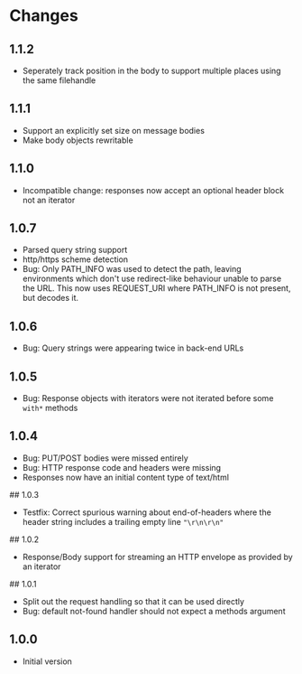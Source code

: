 # Changes

## 1.1.2

- Seperately track position in the body to support multiple places using the
  same filehandle

## 1.1.1

- Support an explicitly set size on message bodies
- Make body objects rewritable

## 1.1.0

- Incompatible change: responses now accept an optional header block not an
  iterator

## 1.0.7

- Parsed query string support
- http/https scheme detection
- Bug: Only PATH_INFO was used to detect the path, leaving environments which
  don't use redirect-like behaviour unable to parse the URL. This now uses
  REQUEST_URI where PATH_INFO is not present, but decodes it.

## 1.0.6

- Bug: Query strings were appearing twice in back-end URLs

## 1.0.5

- Bug: Response objects with iterators were not iterated before some `with*`
  methods

## 1.0.4

- Bug: PUT/POST bodies were missed entirely
- Bug: HTTP response code and headers were missing
- Responses now have an initial content type of text/html

## 1.0.3

- Testfix: Correct spurious warning about end-of-headers where the
header string includes a trailing empty line `"\r\n\r\n"`

## 1.0.2

- Response/Body support for streaming an HTTP envelope as provided by an iterator

## 1.0.1

- Split out the request handling so that it can be used directly
- Bug: default not-found handler should not expect a methods argument

## 1.0.0

- Initial version